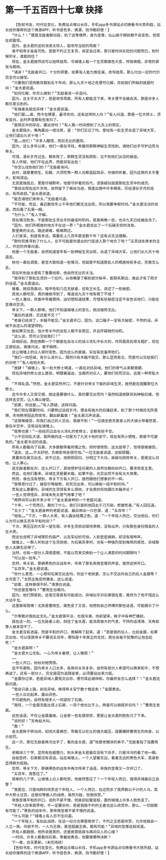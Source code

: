 # 第一千五百四十七章 抉择
        【告知书友，时代在变化，免费站点难以长存，手机app多书源站点切换看书大势所趋，站长给你推荐的这个换源APP，听书音色多、换源、找书都好使！】
       “什么？！”便是无敌者都动容，到了这等境界，身为至尊，仙山崩于眼前都不会变色，但现在却震惊。
       因为，金太君的这则消息太惊人，能改写当前的局面？
       谁不知帝关岌岌可危，若是不朽之王复苏，肯定会过来，那只是时间长短的问题而已，到时候叩关，谁能挡住？
       现在，金太君居然说可以扭转结局，令城墙上每一个生灵都面色大变，呼吸微粗，非常的紧张与期待。
       “请讲！”无敌者开口，十分的郑重，如果有人能力挽狂澜，改写结局，那么付出一定的代价完全可以接受。
       “只要我们坚持数百载到五千年间，那么九天十地之危便可化解，目前我们所缺的就是时间！”金太君说道。
       “如何化解，你怎么做到？”无敌者进一步追问。
       因为，这关乎太大了，若是改写局面，所有人都能活下来，帝关便不会被血洗，那是许多人都乐意见到的。
       “有强者会抵住异域！”金太君说道。
       “他们是……谁，而今在哪里，遍寻世间，还有这样的人吗？”有人问道，那是一位大修士，须发皆白，此时声音都有些发抖了。
       “是禁区中的存在，要出世吗？”有人第一时间想到了九天上的禁区。
       金太君摇头，嘴角露出一缕淡笑，道：“你们忘记了吗，曾经有一批生灵击退了异域大军，让他们退出九天十地！”
       “是……他们！”许多人醒悟，而后无比的震惊。
       因为，这么多年以来，他们一直在寻找，希冀将那群神秘生灵找到，请他们出手守护边荒与帝关。
       可惜，漫长岁月过去，都失败了，那群生灵没有踪影，见不到他们出没的痕迹。
       有人怀疑，他们不在此界，而是另有出处！
       “你怎么找到他们的？”无敌者询问。
       此时，就是曹雨生、石毅、大须陀等一群人也都竖起耳朵，仔细的听着，因为这真的关乎重大，影响深远。
       尤其是独孤云，更是仔细聆听，他是守护者的后代，该族疑似就是那批生灵中的成员。
       “曾经出现在这片天地，自然留下了蛛丝马迹，我遣出族中许多精英，历经漫长岁月的走访，有所收获。”金太君说道。
       “能否请他们来帝关。”无敌者问道。
       “不可能，而且，最近数百年上千年他们都无法出现，所以我要争取时间。”金太君淡淡的说道，而后看了石昊一眼。
       “为什么？”有人不解。
       现在情况危急，不是那批生灵出手的最佳时机吗，若是再晚一些，也许九天已经被血洗了。
       “因为，他们所栖居的地方不在这一界！”金太君说出了一个石破天惊的消息。
       那里离的太远，路途艰难，极难跨过。
       人们发呆，到底有多远，需要走上几百年甚至数千年？这有点无法理解。
       “那你究竟寻到了什么人，总不可能是你遣出的门徒进入那个地方了吧？”五灵战车原本的主人，齐宏的师尊问道。
       他是一个无敌者，自然知道昔年有一批神秘生灵出现，击退了异域大军，让他们从九天十地退走。
       他也一直在调查，甚至大致知道一些情况，但就是不知道那批人的栖居地有多远，究竟怎么走。
       现在听到金太君有了重要线索，他自然无比的关注。
       “我寻到了那批生灵的一个后代，从他嘴里了解到部分秘辛，能联系那边，故此才有了刚才的话语。”金太君道出。
       接着，她双唇翕动，暗中告知几位无敌者，还有王长生，讲述了一些秘密。
       其他人都吃惊，真的被她寻到了，难道说九天十地有救了不成？
       一些人激动，欣喜中带着期待，迫切想知道结果，可惜有些秘密注定不会告诉他们，只能在至尊间交流。
       帝关下，一群人断喝，他们不知道城墙上的变化，依旧强势无比。
       “最后的选择，交还是不交？”
       “老身已经说了，木箱不能交。”金太君开口，因为，这口箱子一定有大秘密，不然的话，异域不会这么的渴望得到。
       她如果交出去，估计帝关中的这些人都不会答应，并且怀疑她的动机。
       “这么说，荒可以交给我们？”
       异域好战，那些族群一个个都是在血与火的战斗洗礼中长大的，作风极其彪悍与粗犷，现在正是如此，直接问出，毫不婉转。
       这让城墙上的众人顿时变色，因为这么的直接，实在有些羞辱他们。
       “我们一向坦诚，有什么说什么，既然只有木箱不能交，那么显而易见，荒是可以交给我们的对吧？”有人哈哈大笑。
       “放肆！”城墙上，有一批大修士喝道，一直在对抗异域，他们的骨气从来都很硬。
       现在异域的修士这么嚣张，明摆着逼迫，当面挤对众人，要他们将荒交出，这是一种奇耻大辱。
       “不得乱语。”然而，金太君突然开口，不是针对帝关下面的异域生灵，居然是在提醒那位大修士。
       这令许多人又惊又憾，她这是要做什么，真的要交出荒吗？虽然知道她联系到神秘后援，但这样去交荒，让人难以接受。
       “前辈，你这是……”有人质疑，这样问道。
       “我们现在需要时间，只要熬过这段岁月，便会有强大的后援赶来，到了那个时候将无所畏惧，天地秩序因此而改写，翻出新篇章！”金太君沉声说道。
       “这很难接受，将我们自己的人交出，我做不到！”一位骑坐吞天兽身上的大骑士带着怒意，悬在半空中，没有站在城墙上。
       “我等也是！”一些经历过血与火洗礼的老修士，全都有些不甘。
       “小不忍则乱大谋，我所做的这一切是为了九天十地的安宁，现在有所小牺牲，那是不可避免的。”金太君冷淡的说道。
       所有人都看向了石昊，大多数都带着同情之色，同时很愤怒，这太屈辱了，觉得很难接受。
       “道友，这……不太好吧，负面影响会很可怕。”一位无敌者说道，这般提醒。
       真要将石昊交出去，说不过去，他刚刚回归，分明立下大功，赫赫功勋惊帝关，若是这么对他，让人寒心。
       连无敌者都反对，这么开口了，其他想护住石昊的人自然也都纷纷开口，要求改变主意。
       而且，在他们看来，异域生灵是要木箱，如果不给，光交出荒不会有太大效果。
       然而，谁也没有想到，帝关下方有人开口，居然跟他们想象的不一样。
       “我等思忖过了，接受尔等献祭，将荒交出来，可以换取一段平和时间。”
       荒有这么重要吗，异域的生灵得有多么恨他，才会真的将他跟烂木箱并论？
       一些人觉得怪异，异域未免太意气用事了吧？
       “两界间可以和平多少年？”金太君身畔的一个老妪问道。
       “十年，一个荒而已，算的了什么，我们只是抓他回去千刀万剐，祭奠死者。”有人回应道。
       “太少了！”金太君身畔的老妪说道，最后伸出一只巴掌，道：“五百年！”
       “哈哈……”下方，一群人大笑，有人露出轻蔑之色，道：“一个年轻人而已，交出他后，你们认为可以换五百年平和时间？”
       下方，黑压压的大军一望无垠，许多生灵依旧保持肃穆，没有出声，只有那些身份很高的人在大笑。
       而这也说明了异域等阶的森严，以及军纪的可怕，人影密密麻麻，却没有喧哗声。
       城墙上，一群人听到这个生灵拒绝，为石昊庆幸时，也有一种强烈受到侮辱的感觉，异域那些人太肆无忌惮了。
       当然，也有一部分人深感遗憾，不能以荒来交换到一个让人满意的时间期限吗？
       “可以加一些年。”
       忽然，帝关前，那辆黑色的古战车中，传来了那名帝族至尊的声音，居然这样开口。
       “五百年。”金太君说道。
       “你什么意思，一心想将石昊交出去吗，你这个老妖婆，怎么不交出你自己的后人金展等？太可恶了。”太阴玉兔突然爆发，这么说道。
       “前辈，这样做很不好。”清漪也说道。
       “你还是至尊吗？”曹雨生也喝问。
       因为，他们预感到，这笔交易真有可能成功，异域似乎对石昊很在意，竟然为了他不惜这么大动干戈。
       这里面有隐情！尤其是曹雨生，面色变了又变，他想到自己师傅的那些话语，可能揭示了什么。
       “尔等敢对我如此无礼。”金太君很平淡，也很冷漠，向前望来，眸子中有神芒爆射。
       就在这一刻，一位无敌者上前，挡住了金太君，抵消其强大的气息，不然的话清漪、天角蚁等人根本受不了。
       金太君没有进逼，而是平和的开口，竟解释了起来，道：“若是我的后人，比如金展，如果交出他，可以保我帝关不要说五百年，哪怕是十年真正的无忧，我也会毫不犹豫的让他去赴死！”
       “金太君英明！”
       “金太君大公无私，一心为帝关着想，让人敬佩！”
       ……
       一些人开口，纷纷对她赞扬。
       这不可避免，因为帝关人口太多，各族间关系复杂，自然有部分人希望可以换来和平，不想再战了。还有一部分人，完全是因为追随金家，必须要站出来力挺。
       “金展你过来，若是异域人要我交出你，便可保此城祥和，你最终会怎么选择？！”金太君这般问道。
       “我会只身上路，前往异域，换得帝关安宁数十载足矣！”金展表态。
       一些人议论起来，露出异色。
       不可避免的，自然有很多人一同望向了石昊。
       “我呸，一个金展怎能比得上石昊，一百个他也比不上，两者可以相提并论吗？！”曹雨生发飙。
       这些话语，不仅让金展羞恼，让金家一些名宿惊怒，更是让金太君的脸色沉了下来。
       “说的好！”天角蚁大叫。
       “轰！”
       金太君眸子转动间，如同大星横空，带着无以伦比的强大威压，就要碾碎曹雨生的肉身，以示惩罚。
       这一次，那位无敌者再次出手了，看向金太君，道“他是老糊涂的弟子。”无敌者指了指曹雨生。
       老糊涂三个字，显然有些威慑力，到头来金太君最后没有下杀手，只是冷冷的看了他一眼。
       自始至终，石昊都没有说话，站在城墙上，一个人望着天边，看着无边的黑色大军，其身影显得颇为孤独。
       忽然，帝关下方，那辆黑色的战车中再次传来了话语，帝族的至尊又一次开口了。
       “五百年，我答应了。”
       简单的几个字，让城墙上众人都吃惊，他居然答应了？一个年轻人而已，值得异域最后立血誓？
       “我答应，只是纯粹的欣赏这个年轻人，一个人而已，在边荒杀了我界数以千计的人马，其中大修士过百，这是何等傲人的战绩，虽然为敌，但我欣赏。”
       帝族至尊平和的开口，说的不紧不慢，但是却如雷音般，震的城墙上许多人脸色变了。
       “年轻人你来我界吧，不一定要杀你，若是我族不朽的王者也这么欣赏你，那么，一切就都有可能了。”黑色的战车中，那帝族至尊不紧不慢的说道。
       “什么可能？”城墙上有人忍不住问道。
       “一个年轻人，有如此战绩，在这一纪元也算是绝世了。不朽之王若是欣赏，允许他独自一人立一族，何尝不可，一人为王族，甚至超越王族，都有可能！”异域的至尊这般说道。
       所有人都震撼，他所说是真的，还是故意挑拨与离间众人的心绪？
       一时间，许多人都看向石昊，等着他表态，他要做哪种决断？
       下一章，白天更新。（未完待续）
       【告知书友，时代在变化，免费站点难以长存，手机app多书源站点切换看书大势所趋，站长给你推荐的这个换源APP，听书音色多、换源、找书都好使！】